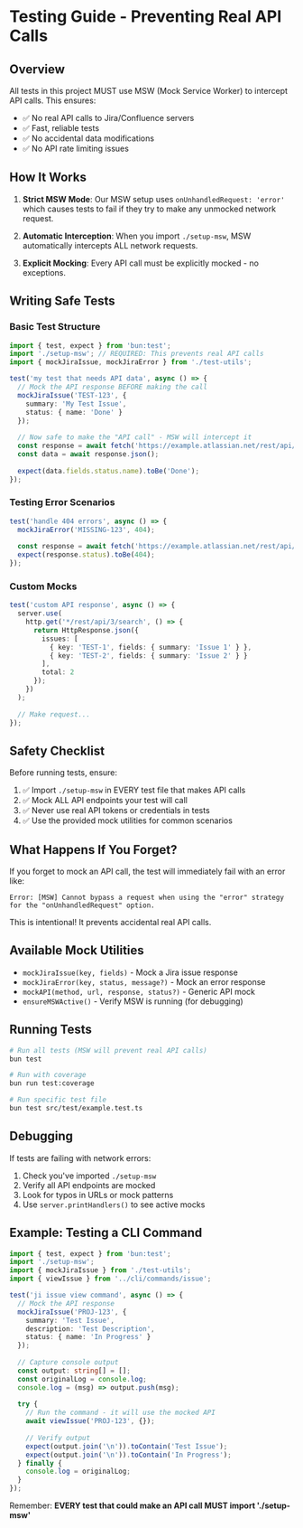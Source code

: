 # Testing Guide - Preventing Real API Calls

## Overview

All tests in this project MUST use MSW (Mock Service Worker) to intercept API calls. This ensures:
- ✅ No real API calls to Jira/Confluence servers
- ✅ Fast, reliable tests
- ✅ No accidental data modifications
- ✅ No API rate limiting issues

## How It Works

1. **Strict MSW Mode**: Our MSW setup uses `onUnhandledRequest: 'error'` which causes tests to fail if they try to make any unmocked network request.

2. **Automatic Interception**: When you import `./setup-msw`, MSW automatically intercepts ALL network requests.

3. **Explicit Mocking**: Every API call must be explicitly mocked - no exceptions.

## Writing Safe Tests

### Basic Test Structure

```typescript
import { test, expect } from 'bun:test';
import './setup-msw'; // REQUIRED: This prevents real API calls
import { mockJiraIssue, mockJiraError } from './test-utils';

test('my test that needs API data', async () => {
  // Mock the API response BEFORE making the call
  mockJiraIssue('TEST-123', {
    summary: 'My Test Issue',
    status: { name: 'Done' }
  });
  
  // Now safe to make the "API call" - MSW will intercept it
  const response = await fetch('https://example.atlassian.net/rest/api/3/issue/TEST-123');
  const data = await response.json();
  
  expect(data.fields.status.name).toBe('Done');
});
```

### Testing Error Scenarios

```typescript
test('handle 404 errors', async () => {
  mockJiraError('MISSING-123', 404);
  
  const response = await fetch('https://example.atlassian.net/rest/api/3/issue/MISSING-123');
  expect(response.status).toBe(404);
});
```

### Custom Mocks

```typescript
test('custom API response', async () => {
  server.use(
    http.get('*/rest/api/3/search', () => {
      return HttpResponse.json({
        issues: [
          { key: 'TEST-1', fields: { summary: 'Issue 1' } },
          { key: 'TEST-2', fields: { summary: 'Issue 2' } }
        ],
        total: 2
      });
    })
  );
  
  // Make request...
});
```

## Safety Checklist

Before running tests, ensure:

1. ✅ Import `./setup-msw` in EVERY test file that makes API calls
2. ✅ Mock ALL API endpoints your test will call
3. ✅ Never use real API tokens or credentials in tests
4. ✅ Use the provided mock utilities for common scenarios

## What Happens If You Forget?

If you forget to mock an API call, the test will immediately fail with an error like:
```
Error: [MSW] Cannot bypass a request when using the "error" strategy for the "onUnhandledRequest" option.
```

This is intentional! It prevents accidental real API calls.

## Available Mock Utilities

- `mockJiraIssue(key, fields)` - Mock a Jira issue response
- `mockJiraError(key, status, message?)` - Mock an error response
- `mockAPI(method, url, response, status?)` - Generic API mock
- `ensureMSWActive()` - Verify MSW is running (for debugging)

## Running Tests

```bash
# Run all tests (MSW will prevent real API calls)
bun test

# Run with coverage
bun run test:coverage

# Run specific test file
bun test src/test/example.test.ts
```

## Debugging

If tests are failing with network errors:

1. Check you've imported `./setup-msw`
2. Verify all API endpoints are mocked
3. Look for typos in URLs or mock patterns
4. Use `server.printHandlers()` to see active mocks

## Example: Testing a CLI Command

```typescript
import { test, expect } from 'bun:test';
import './setup-msw';
import { mockJiraIssue } from './test-utils';
import { viewIssue } from '../cli/commands/issue';

test('ji issue view command', async () => {
  // Mock the API response
  mockJiraIssue('PROJ-123', {
    summary: 'Test Issue',
    description: 'Test Description',
    status: { name: 'In Progress' }
  });
  
  // Capture console output
  const output: string[] = [];
  const originalLog = console.log;
  console.log = (msg) => output.push(msg);
  
  try {
    // Run the command - it will use the mocked API
    await viewIssue('PROJ-123', {});
    
    // Verify output
    expect(output.join('\n')).toContain('Test Issue');
    expect(output.join('\n')).toContain('In Progress');
  } finally {
    console.log = originalLog;
  }
});
```

Remember: **EVERY test that could make an API call MUST import './setup-msw'**